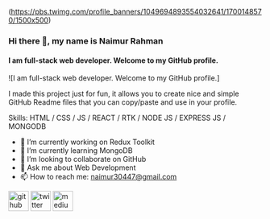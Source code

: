 (https://pbs.twimg.com/profile_banners/1049694893554032641/1700148570/1500x500)
### Hi there 👋, my name is Naimur Rahman
#### I am full-stack web developer. Welcome to my GitHub profile.
![I am full-stack web developer. Welcome to my GitHub profile.]

I made this project just for fun, it allows you to create nice and simple GitHub Readme files that you can copy/paste and use in your profile.

Skills: HTML / CSS /  JS / REACT / RTK / NODE JS / EXPRESS JS / MONGODB

- 🔭 I’m currently working on Redux Toolkit 
- 🌱 I’m currently learning MongoDB 
- 👯 I’m looking to collaborate on GitHub 
- 💬 Ask me about Web Development 
- 📫 How to reach me: naimur30447@gmail.com 


[<img src='https://cdn.jsdelivr.net/npm/simple-icons@3.0.1/icons/github.svg' alt='github' height='40'>](https://github.com/naimurrahman123)  [<img src='https://cdn.jsdelivr.net/npm/simple-icons@3.0.1/icons/twitter.svg' alt='twitter' height='40'>](https://twitter.com/@naimursardul)  [<img src='https://cdn.jsdelivr.net/npm/simple-icons@3.0.1/icons/medium.svg' alt='medium' height='40'>](https://medium.com/@naimursardul)  

